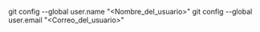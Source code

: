 <!--* ESTOS SON COMANDOS PARA CONFIGURAR DATOS DEL USUARIO DE GITHUB -->

git config --global user.name "<Nombre_del_usuario>"
git config --global user.email "<Correo_del_usuario>"